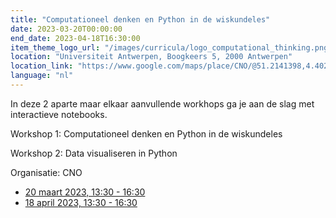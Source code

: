 ```yaml
---
title: "Computationeel denken en Python in de wiskundeles"
date: 2023-03-20T00:00:00
end_date: 2023-04-18T16:30:00
item_theme_logo_url: "/images/curricula/logo_computational_thinking.png"
location: "Universiteit Antwerpen, Boogkeers 5, 2000 Antwerpen"
location_link: "https://www.google.com/maps/place/CNO/@51.2141398,4.4021687,17z/data=!3m1!4b1!4m5!3m4!1s0x47c3f6ff172ceed5:0xb3b8225c72873810!8m2!3d51.2141398!4d4.4043574"
language: "nl"
---
```


In deze 2 aparte maar elkaar aanvullende workhops ga je aan de slag met interactieve notebooks.

Workshop 1: Computationeel denken en Python in de wiskundeles 

Workshop 2: Data visualiseren in Python

Organisatie: CNO

- [20 maart 2023, 13:30 - 16:30](https://cno.uantwerpen.be/nl/opleiding/computationeel-denken-en-python-in-de-wiskundeles-78677?filter=15_46_168)
- [18 april 2023, 13:30 - 16:30](https://cno.uantwerpen.be/nl/opleiding/data-visualiseren-in-python-python-in-wiskunde-78678?filter=15_46_168)
